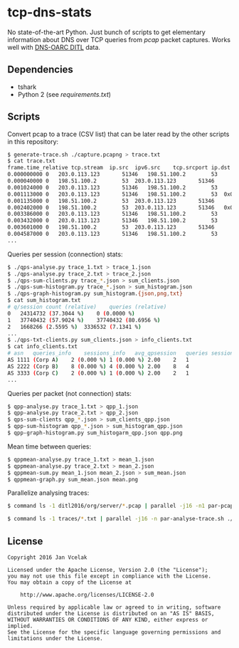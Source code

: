 # tcp-dns-stats

No state-of-the-art Python. Just bunch of scripts to get elementary information about DNS over TCP queries from _pcap_ packet captures. Works well with [DNS-OARC DITL](https://www.dns-oarc.net/oarc/data/ditl) data.

## Dependencies

- tshark
- Python 2 (see _requirements.txt_)

## Scripts

Convert pcap to a trace (CSV list) that can be later read by the other scripts in this repository:

```sh
$ generate-trace.sh ./capture.pcapng > trace.txt
$ cat trace.txt
frame.time_relative	tcp.stream	ip.src	ipv6.src	tcp.srcport	ip.dst	ipv6.dst	tcp.dstport	dns.id	dns.flags.response	dns.qry.type
0.000000000	0	203.0.113.123		51346	198.51.100.2		53
0.000040000	0	198.51.100.2		53	203.0.113.123		51346
0.001024000	0	203.0.113.123		51346	198.51.100.2		53
0.001113000	0	203.0.113.123		51346	198.51.100.2		53	0x0000e3b1	0	1
0.001135000	0	198.51.100.2		53	203.0.113.123		51346
0.002402000	0	198.51.100.2		53	203.0.113.123		51346	0x0000e3b1	1	1
0.003386000	0	203.0.113.123		51346	198.51.100.2		53
0.003432000	0	203.0.113.123		51346	198.51.100.2		53
0.003601000	0	198.51.100.2		53	203.0.113.123		51346
0.004587000	0	203.0.113.123		51346	198.51.100.2		53
...
```

Queries per session (connection) stats:

```sh
$ ./qps-analyse.py trace_1.txt > trace_1.json
$ ./qps-analyse.py trace_2.txt > trace_2.json
$ ./qps-sum-clients.py trace_*.json > sum_clients.json
$ ./qps-sum-histogram.py trace_*.json > sum_histogram.json
$ ./qps-graph-histogram.py sum_histogram.{json,png,txt}
$ cat sum_histogram.txt
# q/session	count (relative)	queries (relative)
0	24314732 (37.3044 %)	0 (0.0000 %)
1	37740432 (57.9024 %)	37740432 (80.6956 %)
2	1668266 (2.5595 %)	3336532 (7.1341 %)
...
$ ./qps-txt-clients.py sum_clients.json > info_clients.txt
$ cat info_clients.txt
# asn	queries_info	sessions_info	avg_qpsession	queries	sessions
AS 1111 (Corp A)	2 (0.000 %)	1 (0.000 %)	2.00	2	1
AS 2222 (Corp B)	8 (0.000 %)	4 (0.000 %)	2.00	8	4
AS 3333 (Corp C)	2 (0.000 %)	1 (0.000 %)	2.00	2	1
...
```

Queries per packet (not connection) stats:

```sh
$ qpp-analyse.py trace_1.txt > qpp_1.json
$ qpp-analyse.py trace_2.txt > qpp_2.json
$ qps-sum-clients qpp_*.json > sum_clients_qpp.json
$ qpp-sum-histogram qpp_*.json > sum_histogram_qpp.json
$ qpp-graph-histogram.py sum_histogarm_qpp.json qpp.png
```

Mean time between queries:

```sh
$ qppmean-analyse.py trace_1.txt > mean_1.json
$ qppmean-analyse.py trace_2.txt > mean_2.json
$ qppmean-sum.py mean_1.json mean_2.json > sum_mean.json
$ qppmean-graph.py sum_mean.json mean.png
```

Parallelize analysing traces:

```sh
$ command ls -1 ditl2016/org/server/*.pcap | parallel -j16 -n1 par-pcap2trace.sh ./traces
```

```sh
$ command ls -1 traces/*.txt | parallel -j16 -n par-analyse-trace.sh ./qps-analyse.py ./qps.results
```

## License

```
Copyright 2016 Jan Vcelak

Licensed under the Apache License, Version 2.0 (the "License");
you may not use this file except in compliance with the License.
You may obtain a copy of the License at

    http://www.apache.org/licenses/LICENSE-2.0

Unless required by applicable law or agreed to in writing, software
distributed under the License is distributed on an "AS IS" BASIS,
WITHOUT WARRANTIES OR CONDITIONS OF ANY KIND, either express or implied.
See the License for the specific language governing permissions and
limitations under the License.
```
